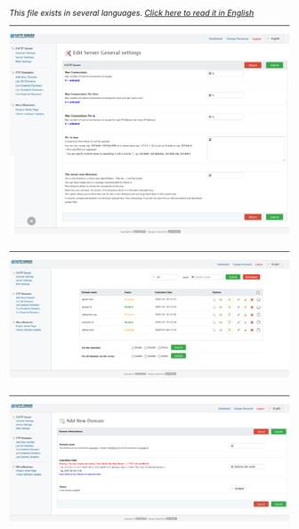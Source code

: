 <i>This file exists in several languages. <a href="SCREENSHOT.md"><u>Click here to read it in English</u></a></i>

<hr>

<img src="img/server-config.png" alt="FsFTP Server" title="FsFTP Server" align="center"><br><br>

<hr>

<img src="img/list-domains.png" alt="FsFTP Server" title="FsFTP Server" align="center"><br><br>

<hr>

<img src="img/add-domain.png" alt="FsFTP Server" title="FsFTP Server" align="center" width="1347"><br><br>

